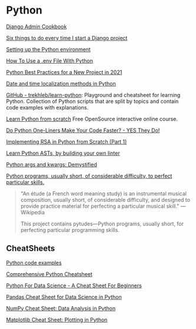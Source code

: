 # Python

[Django Admin Cookbook](https://books.agiliq.com/projects/django-admin-cookbook/en/latest/index.html)

[Six things to do every time I start a Django project](https://brntn.me/blog/six-things-i-do-every-time-i-start-a-django-project/)

[Setting up the Python environment](https://packaging.python.org/guides/installing-using-pip-and-virtual-environments/)

[How To Use a .env File With Python](https://lovelacecoding.hashnode.dev/how-to-use-a-env-file-with-python)

[Python Best Practices for a New Project in 2021](https://mitelman.engineering/blog/python-best-practice/automating-python-best-practices-for-a-new-project/)

[Date and time localization methods in Python](https://lokalise.com/blog/date-time-localization/)

[GitHub - trekhleb/learn-python](https://github.com/trekhleb/learn-python): Playground and cheatsheet for learning Python. Collection of Python scripts that are split by topics and contain code examples with explanations.

[Learn Python from scratch](https://futurecoder.io/) Free OpenSource interactive online course.

[Do Python One-Liners Make Your Code Faster? - YES They Do!](https://dev.to/naveenkumarmd/do-python-one-liners-make-your-code-faster-514f)

[Implementing RSA in Python from Scratch (Part 1)](https://coderoasis.com/implementing-rsa-from-scratch-in-python/)

[Learn Python ASTs, by building your own linter](https://sadh.life/post/ast/)

[Python args and kwargs: Demystified](https://realpython.com/python-kwargs-and-args/)

[Python programs, usually short, of considerable difficulty, to perfect particular skills.](https://github.com/norvig/pytudes)

> "An étude (a French word meaning study) is an instrumental musical composition, usually short, of considerable difficulty, and designed to provide practice material for perfecting a particular musical skill." — Wikipedia
> 
> This project contains pytudes—Python programs, usually short, for perfecting particular programming skills.

## CheatSheets

[Python code examples](https://python.hotexamples.com/examples/django.contrib.auth.models/User/get_full_name/python-user-get_full_name-method-examples.html)

[Comprehensive Python Cheatsheet](https://gto76.github.io/python-cheatsheet/)

[Python For Data Science - A Cheat Sheet For Beginners](https://www.datacamp.com/community/tutorials/python-data-science-cheat-sheet-basics)

[Pandas Cheat Sheet for Data Science in Python](https://www.datacamp.com/community/blog/python-pandas-cheat-sheet)

[NumPy Cheat Sheet: Data Analysis in Python](https://www.datacamp.com/community/blog/python-numpy-cheat-sheet)

[Matplotlib Cheat Sheet: Plotting in Python](https://www.datacamp.com/community/blog/python-matplotlib-cheat-sheet)
